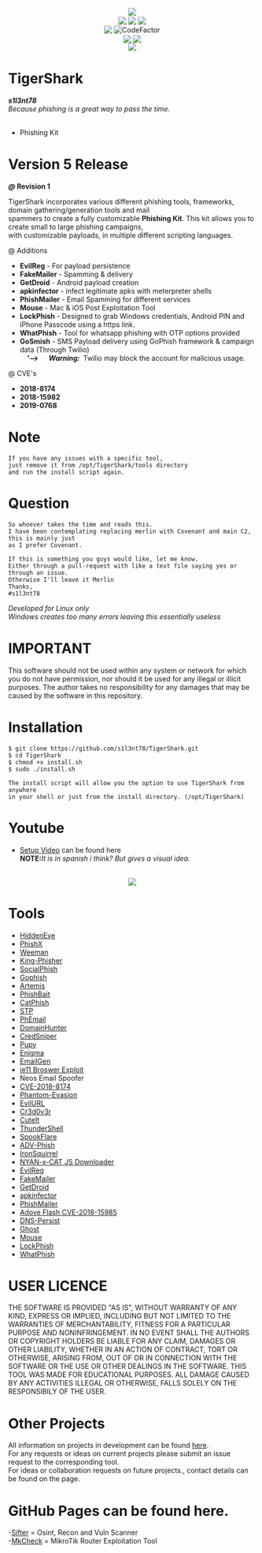 <p align="center">

</p>

<p align="center">
 <img align="center" src="https://raw.githubusercontent.com/s1l3nt78/s1l3nt78.github.io/master/TigerShark/tigershark-Release.PNG">
 <br>
 <img align="center" src="https://img.shields.io/github/issues/s1l3nt78/TigerShark">
 <img align="center" src="https://img.shields.io/github/forks/s1l3nt78/TigerShark">
 <img align="center" src="https://img.shields.io/github/stars/s1l3nt78/TigerShark">
 <br />
 <img align="center" src="https://img.shields.io/badge/Build-Release-orange">
 <img align="center" src="https://www.codefactor.io/repository/github/s1l3nt78/sifter/badge" alt="CodeFactor">
 <br>
 <img align="center" src="https://img.shields.io/badge/Version-5-red">
 <img align="center" src="https://img.shields.io/badge/Revision-1-green">
 <br>
 <img align="center" src="https://img.shields.io/badge/Author-s1l3nt78-blueviolet">
</p>


# TigerShark
<strong><em>s1l3nt78</strong>
 <br>
 Because phishing is a great way to pass the time.</em>
<br>
<br>

- Phishing Kit

# Version 5 Release
<strong><em>@</em> Revision 1</strong>

TigerShark incorporates various different phishing tools, frameworks, domain gathering/generation tools and mail <br>
spammers to create a fully customizable <strong>Phishing Kit</strong>. This kit allows you to create small to large phishing campaigns, <br>
with customizable payloads, in multiple different scripting languages.


@ Additions
- <strong>EvilReg</strong> - For payload persistence
- <strong>FakeMailer</strong> - Spamming & delivery
- <strong>GetDroid</strong> - Android payload creation
- <strong>apkinfector</strong> - infect legitimate apks with meterpreter shells
- <strong>PhishMailer</strong> - Email Spamming for different services
- <strong>Mouse</strong> - Mac & iOS Post Exploitation Tool
- <strong>LockPhish</strong> - Designed to grab Windows credentials, Android PIN and iPhone Passcode using a https link.
- <strong>WhatPhish</strong> - Tool for whatsapp phishing with OTP options provided 
- <strong>GoSmish</strong> - SMS Payload delivery using GoPhish framework & campaign data (Through Twilio)<br />
&emsp;<strong><em>'-->&emsp;&ensp;Warning:</em></strong>&ensp;Twilio may block the account for malicious usage.

@ CVE's
- <strong>2018-8174</strong>
- <strong>2018-15982</strong>
- <strong>2019-0768</strong>


# Note

    If you have any issues with a specific tool, 
    just remove it from /opt/TigerShark/tools directory
    and run the install script again.

# Question

    So whoever takes the time and reads this.
    I have been contemplating replacing merlin with Covenant and main C2, this is mainly just
    as I prefer Covenant.

    If this is something you guys would like, let me know. 
    Either through a pull-request with like a text file saying yes or through an issue.
    Otherwise I'll leave it Merlin
    Thanks,
    #s1l3nt78


<em>Developed for Linux only</em>
<br />
<em>Windows creates too many errors leaving this essentially useless</em>


# IMPORTANT

This software should not be used within any system or
network for which you do not have permission, nor should
it be used for any illegal or illicit purposes. The author
takes no responsibility for any damages that may be caused
by the software in this repository.

# Installation

    $ git clone https://github.com/s1l3nt78/TigerShark.git
    $ cd TigerShark
    $ chmod +x install.sh
    $ sudo ./install.sh
    
    The install script will allow you the option to use TigerShark from anywhere 
    in your shell or just from the install directory. (/opt/TigerShark)

# Youtube
- <a href="https://www.youtube.com/watch?v=wuKsn2752UY&t=317s">Setup Video</a> can be found here<br />
<strong>NOTE:</strong><em>It is in spanish i think? But gives a visual idea.<br />
<br /></em>

<p align="center">
        <img align="center" src="https://raw.githubusercontent.com/s1l3nt78/TigerShark/master/docs/3.PNG">
</p>


# Tools

- <a href="https://github.com/Soldie/HiddenEye-DarkSecDevelopers">HiddenEye</a>
- <a href="https://github.com/rezaaksa/PhishX">PhishX</a>
- <a href="https://github.com/evait-security/weeman">Weeman</a>
- <a href="https://github.com/securestate/king-phisher">King-Phisher</a>
- <a href="https://github.com/UndeadSec/SocialFish">SocialPhish</a>
- <a href="https://github.com/gophish/gophish">Gophish</a>
- <a href="https://github.com/sweetsoftware/Artemis">Artemis</a>
- <a href="https://github.com/pan0pt1c0n/PhishBait">PhishBait</a>
- <a href="https://github.com/ring0lab/catphish">CatPhish</a>
- <a href="https://github.com/PowerScript/STPv">STP</a>
- <a href="https://github.com/Dionach/PhEmail">PhEmail</a>
- <a href="https://github.com/threatexpress/domainhunter">DomainHunter</a>
- <a href="https://github.com/ustayready/CredSniper">CredSniper</a>
- <a href="https://github.com/n1nj4sec/pupy">Pupy</a>
- <a href="https://github.com/UndeadSec/Enigma">Enigma</a>
- <a href="https://github.com/navisecdelta/EmailGen">EmailGen</a>
- <a href="https://github.com/ruthlezs/ie11_vbscript_exploit">ie11 Broswer Exploit</a>
- Neos Email Spoofer
- <a href="https://github.com/Yt1g3r/CVE-2018-8174_EXP">CVE-2018-8174</a>
- <a href="https://github.com/oddcod3/Phantom-Evasion">Phantom-Evasion</a>
- <a href="https://github.com/UnDeadSec/EvilURL">EvilURL</a>
- <a href="https://github.com/D4Vinci/Cr3dOv3r">Cr3d0v3r</a>
- <a href="https://github.com/D4Vinci/Cuteit">CuteIt</a>
- <a href="https://github.com/Mr-Un1k0d3r/ThunderShell">ThunderShell</a>
- <a href="https://github.com/hlldz/SpookFlare">SpookFlare</a>
- <a href="https://github.com/Ignitetch/AdvPhishing">ADV-Phish</a>
- <a href="https://github.com/MRGEffitas/Ironsquirrel">IronSquirrel</a>
- <a href="https://github.com/NYAN-x-CAT/JS-Downloader">NYAN-x-CAT JS Downloader</a>
- <a href="https://github.com/thelinuxchoice/evilreg">EvilReg</a>
- <a href="https://github.com/Technowlogy-Pushpender/fakemailer">FakeMailer</a>
- <a href="https://github.com/khawabkashyap/getdroid">GetDroid</a>
- <a href="https://github.com/Technowlogy-Pushpender/apkinfector">apkinfector</a>
- <a href="https://github.com/BiZken/PhishMailer">PhishMailer</a>
- <a href="https://github.com/kphongagsorn/adobe-flash-cve2018-15982">Adove Flash CVE-2018-15985</a>
- <a href="https://github.com/0x09AL/DNS-Persist">DNS-Persist</a>
- <a href="https://github.com/entynetproject/ghost">Ghost</a>
- <a href="https://github.com/entynetproject/mouse">Mouse</a>
- <a href="https://github.com/JasonJerry/lockphish">LockPhish</a>
- <a href="https://github.com/Ignitetch/whatsapp-phishing">WhatPhish</a>

# USER LICENCE

THE SOFTWARE IS PROVIDED "AS IS", WITHOUT WARRANTY OF ANY KIND, EXPRESS OR
IMPLIED, INCLUDING BUT NOT LIMITED TO THE WARRANTIES OF MERCHANTABILITY,
FITNESS FOR A PARTICULAR PURPOSE AND NONINFRINGEMENT. IN NO EVENT SHALL THE
AUTHORS OR COPYRIGHT HOLDERS BE LIABLE FOR ANY CLAIM, DAMAGES OR OTHER
LIABILITY, WHETHER IN AN ACTION OF CONTRACT, TORT OR OTHERWISE, ARISING FROM,
OUT OF OR IN CONNECTION WITH THE SOFTWARE OR THE USE OR OTHER DEALINGS IN
THE SOFTWARE.
THIS TOOL WAS MADE FOR EDUCATIONAL PURPOSES. ALL DAMAGE CAUSED BY ANY ACTIVITIES 
ILLEGAL OR OTHERWISE, FALLS SOLELY ON THE RESPONSIBILY OF THE USER.
<br />

# Other Projects

All information on projects in development can be found <a href="https://s1l3nt78.github.io">here</a>. 
<br />
For any requests or ideas on current projects please submit an issue request to the corresponding tool.
<br />
For ideas or collaboration requests on future projects., contact details can be found on the page.
<br />

# GitHub Pages can be found here.

-<a href="https://s1l3nt78.github.io/sifter">Sifter</a> = Osint, Recon and Vuln Scanner
<br />
-<a href="https://s1l3nt78.github.io/MkCheck">MkCheck</a> = MikroTik Router Exploitation Tool
<br />
